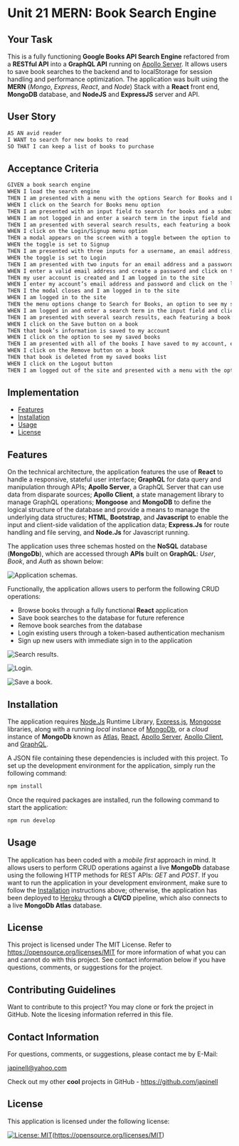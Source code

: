 # Unit 21 MERN: Book Search Engine

## Your Task

This is a fully functioning **Google Books API Search Engine** refactored from a **RESTful API** into a **GraphQL API** running on [Apollo Server](https://www.apollographql.com/). It allows users to save book searches to the backend and to localStorage for session handling and performance optimization. The application was built using the **MERN** (_Mongo_, _Express_, _React_, and _Node_) Stack with a **React** front end, **MongoDB** database, and **NodeJS** and **ExpressJS** server and API.

## User Story

```md
AS AN avid reader
I WANT to search for new books to read
SO THAT I can keep a list of books to purchase
```

## Acceptance Criteria

```md
GIVEN a book search engine
WHEN I load the search engine
THEN I am presented with a menu with the options Search for Books and Login/Signup and an input field to search for books and a submit button
WHEN I click on the Search for Books menu option
THEN I am presented with an input field to search for books and a submit button
WHEN I am not logged in and enter a search term in the input field and click the submit button
THEN I am presented with several search results, each featuring a book’s title, author, description, image, and a link to that book on the Google Books site
WHEN I click on the Login/Signup menu option
THEN a modal appears on the screen with a toggle between the option to log in or sign up
WHEN the toggle is set to Signup
THEN I am presented with three inputs for a username, an email address, and a password, and a signup button
WHEN the toggle is set to Login
THEN I am presented with two inputs for an email address and a password and login button
WHEN I enter a valid email address and create a password and click on the signup button
THEN my user account is created and I am logged in to the site
WHEN I enter my account’s email address and password and click on the login button
THEN I the modal closes and I am logged in to the site
WHEN I am logged in to the site
THEN the menu options change to Search for Books, an option to see my saved books, and Logout
WHEN I am logged in and enter a search term in the input field and click the submit button
THEN I am presented with several search results, each featuring a book’s title, author, description, image, and a link to that book on the Google Books site and a button to save a book to my account
WHEN I click on the Save button on a book
THEN that book’s information is saved to my account
WHEN I click on the option to see my saved books
THEN I am presented with all of the books I have saved to my account, each featuring the book’s title, author, description, image, and a link to that book on the Google Books site and a button to remove a book from my account
WHEN I click on the Remove button on a book
THEN that book is deleted from my saved books list
WHEN I click on the Logout button
THEN I am logged out of the site and presented with a menu with the options Search for Books and Login/Signup and an input field to search for books and a submit button
```

## Implementation

- [Features](#features)
- [Installation](#installation)
- [Usage](#usage)
- [License](#license)

## Features

On the technical architecture, the application features the use of **React** to handle a responsive, stateful user interface; **GraphQL** for data query and manipulation through APIs; **Apollo Server**, a GraphQL Server that can use data from disparate sources; **Apollo Client**, a state management library to manage GraphQL operations; **Mongoose** and **MongoDB** to define the logical structure of the database and provide a means to manage the underlying data structures; **HTML**, **Bootstrap**, and **Javascript** to enable the input and client-side validation of the application data; **Express.Js** for route handling and file serving, and **Node.Js** for Javascript running.

The application uses three schemas hosted on the **NoSQL** database (**MongoDb**), which are accessed through **APIs** built on **GraphQL**: _User_, _Book_, and _Auth_ as shown below:

![Application schemas.](./images/schemas.png)

Functionally, the application allows users to perform the following CRUD operations:

- Browse books through a fully functional **React** application
- Save book searches to the database for future reference
- Remove book searches from the database
- Login existing users through a token-based authentication mechanism
- Sign up new users with immediate sign in to the application

![Search results.](./images/search-results.png)

![Login.](./images/login.png)

![Save a book.](./images/savebook.png)

## Installation

The application requires [Node.Js](https://nodejs.org/en/) Runtime Library, [Express.js](https://www.npmjs.com/package/express), [Mongoose](https://www.npmjs.com/package/mongoose) libraries, along with a running _local_ instance of [MongoDb](https://www.mongodb.com/), or a _cloud_ instance of **MongoDb** known as [Atlas](https://www.mongodb.com/cloud/atlas), [React](https://www.npmjs.com/package/react), [Apollo Server](https://www.npmjs.com/package/apollo-server), [Apollo Client](https://www.npmjs.com/package/@apollo/client), and [GraphQL](https://www.npmjs.com/package/graphql).

A JSON file containing these dependencies is included with this project. To set up the development environment for the application, simply run the following command:

```bash
npm install
```

Once the required packages are installed, run the following command to start the application:

```bash
npm run develop
```

## Usage

The application has been coded with a _mobile first_ approach in mind. It allows users to perform CRUD operations against a live **MongoDb** database using the following HTTP methods for REST APIs: _GET_ and _POST_. If you want to run the application in your development environment, make sure to follow the [Installation](#installation) instructions above; otherwise, the application has been deployed to [Heroku](https://ku-cbc-budget-tracker.herokuapp.com/) through a **CI/CD** pipeline, which also connects to a live **MongoDb Atlas** database.

## License

This project is licensed under The MIT License. Refer to https://opensource.org/licenses/MIT for more information of what you can and cannot do with this project. See contact information below if you have questions, comments, or suggestions for the project.

## Contributing Guidelines

Want to contribute to this project? You may clone or fork the project in GitHub. Note the licesing information referred in this file.

## Contact Information

For questions, comments, or suggestions, please contact me by E-Mail:

japinell@yahoo.com

Check out my other **cool** projects in GitHub - https://github.com/japinell

## License

This application is licensed under the following license:

[![License: MIT](https://img.shields.io/badge/License-MIT-yellow.svg)](https://opensource.org/licenses/MIT)(https://opensource.org/licenses/MIT)
